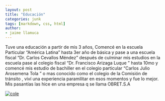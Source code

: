 ```yaml
---
layout: post
title: "Educación"
categories: junk
tags: [markdown, css, html]
author:
- jaime llamuca 
---
```

Tuve una educación a partir de mis 3 años, Comencé en la escuela Particular “América Latina” hasta 3er año de básica y pase a una escuela fiscal “Dr. Carlos Cevallos Méndez” después de culminar mis estudios en la escuela pase al colegio fiscal “Dr. Francisco Arizaga Luque ” hasta 10mo y comencé mis estudio de bachiller en el colegio particular “Carlos Julio Arosemena Tola ” o mas conocido como el colegio de la Comisión de tránsito , viví una experiencia paramilitar en esos momentos y fue lo mejor.
Mis pasantías las hice en una empresa q se llama OBRET.S.A

<a href="https://ibb.co/qYgMDV5"><img src="https://i.ibb.co/GQMvdNT/cole.jpg" alt="cole" border="0"></a>
